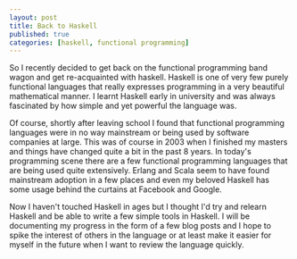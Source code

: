 ```yaml
---
layout: post
title: Back to Haskell
published: true
categories: [haskell, functional programming]
---
```


So I recently decided to get back on the functional programming band wagon and
get re-acquainted with haskell. Haskell is one of very few purely functional
languages that really expresses programming in a very beautiful mathematical 
manner. I learnt Haskell early in university and was always fascinated by how 
simple and yet powerful the language was. 

Of course, shortly after leaving school I found that functional programming 
languages were in no way mainstream or being used by software companies at large.
This was of course in 2003 when I finished my masters and things have changed
quite a bit in the past 8 years. In today's programming scene there are a few 
functional programming languages that are being used quite extensively. Erlang
and Scala seem to have found mainstream adoption in a few places and even my 
beloved Haskell has some usage behind the curtains at Facebook and Google.

Now I haven't touched Haskell in ages but I thought I'd try and relearn Haskell
and be able to write a few simple tools in Haskell. I will be documenting my 
progress in the form of a few blog posts and I hope to spike the interest of 
others in the language or at least make it easier for myself in the future when 
I want to review the language quickly.
